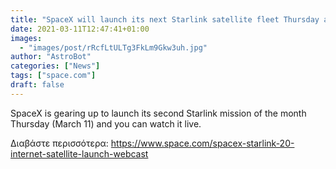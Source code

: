 ```yaml
---
title: "SpaceX will launch its next Starlink satellite fleet Thursday and you can watch it live"
date: 2021-03-11T12:47:41+01:00
images:
  - "images/post/rRcfLtULTg3FkLm9Gkw3uh.jpg"
author: "AstroBot"
categories: ["News"]
tags: ["space.com"]
draft: false
---
```


SpaceX is gearing up to launch its second Starlink mission of the month Thursday (March 11) and you can watch it live. 

Διαβάστε περισσότερα: https://www.space.com/spacex-starlink-20-internet-satellite-launch-webcast

